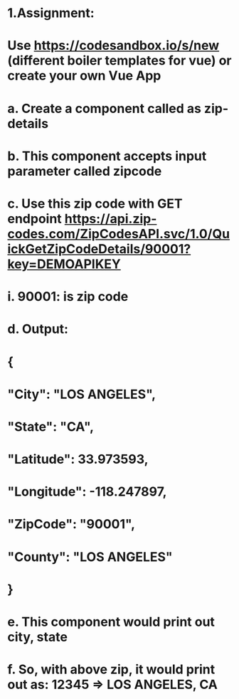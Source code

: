 # 1.Assignment:

# Use https://codesandbox.io/s/new (different boiler templates for vue) or create your own Vue App

# a. Create a component called as zip-details

# b. This component accepts input parameter called zipcode

# c. Use this zip code with GET endpoint https://api.zip-codes.com/ZipCodesAPI.svc/1.0/QuickGetZipCodeDetails/90001?key=DEMOAPIKEY

# i. 90001: is zip code

# d. Output:

# {

# "City": "LOS ANGELES",

# "State": "CA",

# "Latitude": 33.973593,

# "Longitude": -118.247897,

# "ZipCode": "90001",

# "County": "LOS ANGELES"

# }

# e. This component would print out city, state

# f. So, with above zip, it would print out as: 12345 => LOS ANGELES, CA
